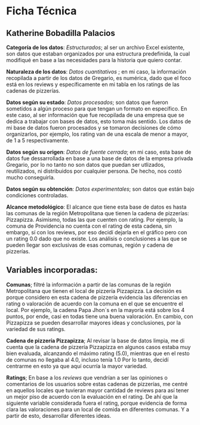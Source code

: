 # Ficha Técnica

## Katherine Bobadilla Palacios 

**Categoría de los datos**: *Estructurados*; 
al ser un archivo Excel existente, 
son datos que estaban organizados 
por una estructura predefinida, 
la cual modifiqué en base a las 
necesidades para la historia que quiero contar.

**Naturaleza de los datos**: *Datos cuantitativos* ; 
en mi caso, la información recopilada a 
partir de los datos de Gregario, es numérica, 
dado que el foco está en los reviews y 
específicamente en mi tabla en los ratings de 
las cadenas de pizzerías.

**Datos según su estado**: *Datos procesados*; 
son datos que fueron sometidos a algún 
proceso para que tengan un formato en 
específico. En este caso, al ser 
información que fue recopilada de una empresa 
que se dedica a trabajar con bases de datos, 
esto toma más sentido. Los datos de mi base 
de datos fueron procesados y se tomaron 
decisiones de cómo organizarlos, 
por ejemplo, los rating van de una escala de 
menor a mayor, de 1 a 5 respectivamente.

**Datos según su origen**: *Datos de fuente cerrada*; 
en mi caso, esta base de datos fue 
dessarrollada en base a una base de datos de 
la empresa privada Gregario, 
por lo no tanto no son datos que puedan ser 
utlizados, reutilizados, ni distribuidos 
por cualquier persona. De hecho, nos costó mucho conseguirla.

**Datos según su obtención**: *Datos experimentales*; 
son datos que están bajo condiciones 
controladas.

**Alcance metodológico**: El alcance 
que tiene esta base de datos es hasta las 
comunas de la región Metropolitana que tienen
la cadena de pizzerías: Pizzapizza. Asimismo,
todas las que cuenten con rating. Por
ejemplo, la comuna de Providencia no cuenta con
el rating de esta cadena, sin embargo, sí con 
los reviews, por eso decidí dejarla en el gráfico
pero con un rating 0.0 dado que no existe.
Los análisis o conclusiones a las 
que se pueden llegar son exclusivas de 
esas comunas, región y cadena de pizzerías. 

## Variables incorporadas:

**Comunas**; filtré la información 
a partir de las comunas de la región
Metropolitana que tienen el 
local de pizzería Pizzapizza. 
La decisión es porque considero en esta cadena
de pizzería evidencia las diferencias en 
rating o valoración de acuerdo con la comuna
en el que se encuentre el local. Por ejemplo,
la cadena Papa Jhon´s en la mayoría está sobre los
4 puntos, por ende, casi en todas tiene una
buena valoración. En cambio, con Pizzapizza
se pueden desarrollar mayores ideas y conclusiones, 
por la variedad de sus ratings.

**Cadena de pizzería Pizzapizza**; Al revisar 
la base de datos limpia, 
me di cuenta que la cadena de pizzería Pizzapizza
en algunos casos estaba muy bien evaluada, 
alcanzando el máximo rating 
(5.0), mientras que en el resto de comunas 
no llegaba al 4.0, incluso tenía 1.0
Por lo tanto, decidí centrarme en esto 
ya que aquí ocurría la mayor variedad.

**Ratings**; En base a los *reviews* que 
vendrían a ser las opiniones o comentarios 
de los usuarios sobre estas cadenas de pizzerías, 
me centré en aquellos locales que tuvieran 
mayor cantidad de reviews para así tener un 
mejor piso de acuerdo con la evaluación en el rating. 
De ahí que la siguiente variable considerada 
fuera el rating, porque evidencia de forma 
clara las valoraciones para un local de 
comida en diferentes comunas. 
Y a partir de esto, desarrollar 
diferentes ideas.